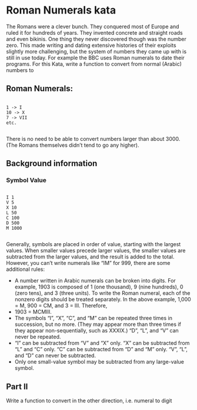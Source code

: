 Roman Numerals kata
===================

The Romans were a clever bunch. They conquered most of
Europe and ruled it for hundreds of years. They invented concrete and straight roads and even bikinis. One thing they never discovered though was the number zero. This made writing and dating extensive histories of their exploits slightly more challenging, but the system of numbers they came up with is still in use today. For example the BBC uses Roman numerals to date their programs.
For this Kata, write a function to convert from normal (Arabic) numbers to 

Roman Numerals:
---------------
<pre><code>
1 -> I
10 -> X
7 -> VII
etc.

</pre></code>

There is no need to be able to convert numbers larger than about 3000. (The Romans themselves didn’t tend to go any higher).

Background information
----------------------
### Symbol Value
<pre><code>
I 1
V 5
X 10
L 50
C 100
D 500
M 1000

</pre></code>

Generally, symbols are placed in order of value, starting with the largest values. When smaller values precede larger values, the smaller values are subtracted from the larger values, and the result is added to the total. However, you can’t write numerals like “IM” for 999, there are some additional rules:

* A number written in Arabic numerals can be broken into digits. For example, 1903 is composed of 1 (one thousand), 9 (nine hundreds), 0 (zero tens), and 3 (three units). To write the Roman numeral, each of the nonzero digits should be treated separately. In the above example, 1,000 = M, 900 = CM, and 3 = III. Therefore,
* 1903 = MCMIII.
* The symbols “I”, “X”, “C”, and “M” can be repeated three times in succession, but no more. (They may appear more than three times if they appear non-sequentially, such as XXXIX.) “D”, “L”, and “V” can never be repeated.
* “I” can be subtracted from “V” and “X” only. “X” can be subtracted from “L” and “C” only. “C” can be subtracted from “D” and “M” only. “V”, “L”, and “D” can never be subtracted.
* Only one small-value symbol may be subtracted from any large-value symbol.

Part II
-------
Write a function to convert in the other direction, i.e. numeral to digit
